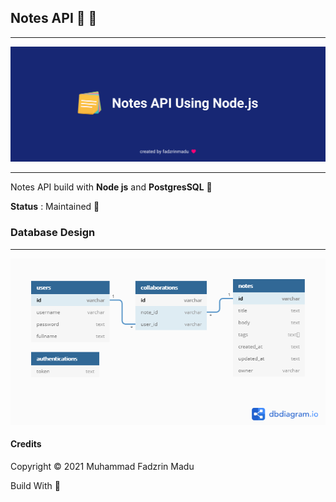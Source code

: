 ## Notes API 🧙 🍳
---

![preview](https://github.com/fadzrinmadu/notes-app-back-end/blob/master/assets/banner.png)

---

Notes API build with __Node js__ and __PostgresSQL__ 🌸

**Status** : Maintained 🚀


### Database Design
---

![database](https://github.com/fadzrinmadu/notes-app-back-end/blob/master/assets/database.png)


#### Credits
Copyright © 2021 Muhammad Fadzrin Madu

Build With 💙
